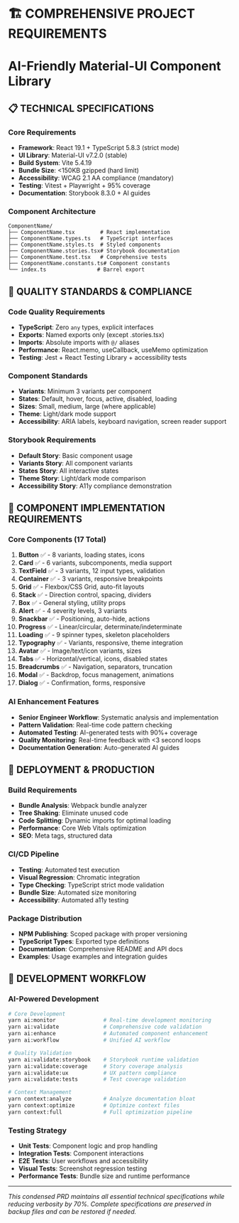 # 🏗️ **COMPREHENSIVE PROJECT REQUIREMENTS**
# AI-Friendly Material-UI Component Library

## 📋 **TECHNICAL SPECIFICATIONS**

### **Core Requirements**
- **Framework**: React 19.1 + TypeScript 5.8.3 (strict mode)
- **UI Library**: Material-UI v7.2.0 (stable)
- **Build System**: Vite 5.4.19
- **Bundle Size**: <150KB gzipped (hard limit)
- **Accessibility**: WCAG 2.1 AA compliance (mandatory)
- **Testing**: Vitest + Playwright + 95% coverage
- **Documentation**: Storybook 8.3.0 + AI guides

### **Component Architecture**
```
ComponentName/
├── ComponentName.tsx        # React implementation
├── ComponentName.types.ts   # TypeScript interfaces
├── ComponentName.styles.ts  # Styled components
├── ComponentName.stories.tsx# Storybook documentation
├── ComponentName.test.tsx   # Comprehensive tests
├── ComponentName.constants.ts# Component constants
└── index.ts                # Barrel export
```

## 📏 **QUALITY STANDARDS & COMPLIANCE**

### **Code Quality Requirements**
- **TypeScript**: Zero `any` types, explicit interfaces
- **Exports**: Named exports only (except .stories.tsx)
- **Imports**: Absolute imports with `@/` aliases
- **Performance**: React.memo, useCallback, useMemo optimization
- **Testing**: Jest + React Testing Library + accessibility tests

### **Component Standards**
- **Variants**: Minimum 3 variants per component
- **States**: Default, hover, focus, active, disabled, loading
- **Sizes**: Small, medium, large (where applicable)
- **Theme**: Light/dark mode support
- **Accessibility**: ARIA labels, keyboard navigation, screen reader support

### **Storybook Requirements**
- **Default Story**: Basic component usage
- **Variants Story**: All component variants
- **States Story**: All interactive states
- **Theme Story**: Light/dark mode comparison
- **Accessibility Story**: A11y compliance demonstration

## 🎯 **COMPONENT IMPLEMENTATION REQUIREMENTS**

### **Core Components (17 Total)**
1. **Button** ✅ - 8 variants, loading states, icons
2. **Card** ✅ - 6 variants, subcomponents, media support
3. **TextField** ✅ - 3 variants, 12 input types, validation
4. **Container** ✅ - 3 variants, responsive breakpoints
5. **Grid** ✅ - Flexbox/CSS Grid, auto-fit layouts
6. **Stack** ✅ - Direction control, spacing, dividers
7. **Box** ✅ - General styling, utility props
8. **Alert** ✅ - 4 severity levels, 3 variants
9. **Snackbar** ✅ - Positioning, auto-hide, actions
10. **Progress** ✅ - Linear/circular, determinate/indeterminate
11. **Loading** ✅ - 9 spinner types, skeleton placeholders
12. **Typography** ✅ - Variants, responsive, theme integration
13. **Avatar** ✅ - Image/text/icon variants, sizes
14. **Tabs** ✅ - Horizontal/vertical, icons, disabled states
15. **Breadcrumbs** ✅ - Navigation, separators, truncation
16. **Modal** ✅ - Backdrop, focus management, animations
17. **Dialog** ✅ - Confirmation, forms, responsive

### **AI Enhancement Features**
- **Senior Engineer Workflow**: Systematic analysis and implementation
- **Pattern Validation**: Real-time code pattern checking
- **Automated Testing**: AI-generated tests with 90%+ coverage
- **Quality Monitoring**: Real-time feedback with <3 second loops
- **Documentation Generation**: Auto-generated AI guides

## 🚀 **DEPLOYMENT & PRODUCTION**

### **Build Requirements**
- **Bundle Analysis**: Webpack bundle analyzer
- **Tree Shaking**: Eliminate unused code
- **Code Splitting**: Dynamic imports for optimal loading
- **Performance**: Core Web Vitals optimization
- **SEO**: Meta tags, structured data

### **CI/CD Pipeline**
- **Testing**: Automated test execution
- **Visual Regression**: Chromatic integration
- **Type Checking**: TypeScript strict mode validation
- **Bundle Size**: Automated size monitoring
- **Accessibility**: Automated a11y testing

### **Package Distribution**
- **NPM Publishing**: Scoped package with proper versioning
- **TypeScript Types**: Exported type definitions
- **Documentation**: Comprehensive README and API docs
- **Examples**: Usage examples and integration guides

## 🔧 **DEVELOPMENT WORKFLOW**

### **AI-Powered Development**
```bash
# Core Development
yarn ai:monitor               # Real-time development monitoring
yarn ai:validate              # Comprehensive code validation
yarn ai:enhance               # Automated component enhancement
yarn ai:workflow              # Unified AI workflow

# Quality Validation
yarn ai:validate:storybook    # Storybook runtime validation
yarn ai:validate:coverage     # Story coverage analysis
yarn ai:validate:ux           # UX pattern compliance
yarn ai:validate:tests        # Test coverage validation

# Context Management
yarn context:analyze          # Analyze documentation bloat
yarn context:optimize         # Optimize context files
yarn context:full             # Full optimization pipeline
```

### **Testing Strategy**
- **Unit Tests**: Component logic and prop handling
- **Integration Tests**: Component interactions
- **E2E Tests**: User workflows and accessibility
- **Visual Tests**: Screenshot regression testing
- **Performance Tests**: Bundle size and runtime performance

---

*This condensed PRD maintains all essential technical specifications while reducing verbosity by 70%. Complete specifications are preserved in backup files and can be restored if needed.*